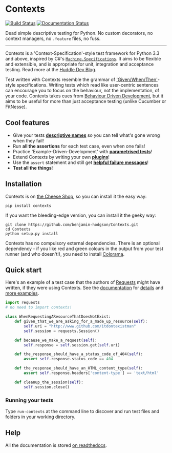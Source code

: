 Contexts
========
[![Build Status](https://travis-ci.org/benjamin-hodgson/Contexts.png?branch=master)](https://travis-ci.org/benjamin-hodgson/Contexts)
[![Documentation Status](https://readthedocs.org/projects/contexts/badge/?version=v0.10.2)](https://readthedocs.org/projects/contexts/?badge=v0.10.2)

Dead simple descriptive testing for Python. No custom decorators, no context managers,
no `.feature` files, no fuss.

-----------------------------

Contexts is a 'Context-Specification'-style test framework for Python 3.3 and above, inspired by C#'s
[`Machine.Specifications`](https://github.com/machine/machine.specifications).
It aims to be flexible and extensible, and is appropriate for unit, integration and acceptance testing. Read more at the [Huddle Dev Blog](http://tldr.huddle.com/blog/Write-Your-Tests-In-Another-Language/).

Test written with Contexts resemble the grammar of ['Given/When/Then'](http://martinfowler.com/bliki/GivenWhenThen.html)-style
specifications. Writing tests which read like user-centric sentences can encourage you to
focus on the behaviour, not the implementation, of your code.
Contexts takes cues from [Behaviour Driven Development](http://dannorth.net/introducing-bdd/),
but it aims to be useful for more than just acceptance testing (unlike Cucumber or FitNesse).

Cool features
-------------
* Give your tests [**descriptive names**](http://contexts.readthedocs.org/en/latest/guide.html#defining-tests)
  so you can tell what's gone wrong when they fail!
* Run **all the assertions** for each test case, even when one fails!
* Practice 'Example-Driven-Development' with [**parametrised tests**](http://contexts.readthedocs.org/en/latest/guide.html#examples-triangulating)!
* Extend Contexts by writing your own [**plugins**](http://contexts.readthedocs.org/en/latest/plugins.html)!
* Use the `assert` statement and still get [**helpful failure messages**](http://contexts.readthedocs.org/en/latest/guide.html#should-assertions)!
* **Test all the things**!

Installation
------------
Contexts is on [the Cheese Shop](https://pypi.python.org/pypi/Contexts), so you can install it the easy way:
```
pip install contexts
```

If you want the bleeding-edge version, you can install it the geeky way:
```
git clone https://github.com/benjamin-hodgson/Contexts.git
cd Contexts
python setup.py install
```

Contexts has no compulsory external dependencies. There is an optional dependency -
if you like red and green colours in the output from your test runner
(and who doesn't!), you need to install [Colorama](https://pypi.python.org/pypi/colorama).

Quick start
-----------
Here's an example of a test case that the authors of [Requests](https://github.com/kennethreitz/requests)
might have written, if they were using Contexts.
See the [documentation](http://contexts.readthedocs.org/en/latest)
for [details](http://contexts.readthedocs.org/en/latest/guide.html)
and [more examples](http://contexts.readthedocs.org/en/latest/samples.html).

```python
import requests
# no need to import contexts!

class WhenRequestingAResourceThatDoesNotExist:
    def given_that_we_are_asking_for_a_made_up_resource(self):
        self.uri = "http://www.github.com/itdontexistman"
        self.session = requests.Session()

    def because_we_make_a_request(self):
        self.response = self.session.get(self.uri)

    def the_response_should_have_a_status_code_of_404(self):
        assert self.response.status_code == 404

    def the_response_should_have_an_HTML_content_type(self):
        assert self.response.headers['content-type'] == 'text/html'

    def cleanup_the_session(self):
        self.session.close()
```

### Running your tests
Type `run-contexts` at the command line to discover and run test files and folders in your working directory.

Help
----
All the documentation is stored [on readthedocs](http://contexts.readthedocs.org/en/latest/index.html).
